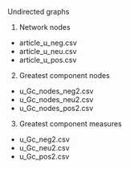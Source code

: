Undirected graphs

1. Network nodes
- article_u_neg.csv
- article_u_neu.csv
- article_u_pos.csv

2. Greatest component nodes
- u_Gc_nodes_neg2.csv
- u_Gc_nodes_neu2.csv
- u_Gc_nodes_pos2.csv

3. Greatest component measures
- u_Gc_neg2.csv
- u_Gc_neu2.csv
- u_Gc_pos2.csv
